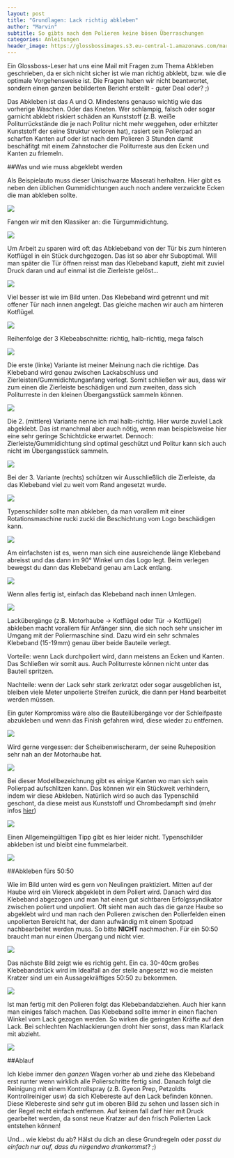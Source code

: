 ```yaml
---
layout: post
title: "Grundlagen: Lack richtig abkleben"
author: "Marvin"
subtitle: So gibts nach dem Polieren keine bösen Überraschungen
categories: Anleitungen
header_image: https://glossbossimages.s3.eu-central-1.amazonaws.com/marvin/richtigabkleben/P1020907.JPG
---
```

Ein Glossboss-Leser hat uns eine Mail mit Fragen zum Thema Abkleben geschrieben, da er sich nicht sicher ist wie man richtig abklebt, bzw. wie die optimale Vorgehensweise ist. Die Fragen haben wir nicht beantwortet, sondern einen ganzen bebilderten Bericht erstellt - guter Deal oder? ;)

Das Abkleben ist das A und O. Mindestens genauso wichtig wie das vorherige Waschen. Oder das Kneten. Wer schlampig, falsch oder sogar garnicht abklebt riskiert schäden an Kunststoff (z.B. weiße Politurrückstände die je nach Politur nicht mehr weggehen, oder erhitzter Kunststoff der seine Struktur verloren hat), rasiert sein Polierpad an scharfen Kanten auf oder ist nach dem Polieren 3 Stunden damit beschäfitgt mit einem Zahnstocher die Politurreste aus den Ecken und Kanten zu friemeln. 

##Was und wie muss abgeklebt werden

Als Beispielauto muss dieser Unischwarze Maserati herhalten. Hier gibt es neben den üblichen Gummidichtungen auch noch andere verzwickte Ecken die man abkleben sollte.

![](https://glossbossimages.s3.eu-central-1.amazonaws.com/marvin/richtigabkleben/P1020898.JPG)

Fangen wir mit den Klassiker an: die Türgummidichtung.

![](https://glossbossimages.s3.eu-central-1.amazonaws.com/marvin/richtigabkleben/P1020899.JPG)

Um Arbeit zu sparen wird oft das Abklebeband von der Tür bis zum hinteren Kotflügel in ein Stück durchgezogen. Das ist so aber ehr Suboptimal. Will man später die Tür öffnen reisst man das Klebeband kaputt, zieht mit zuviel Druck daran und auf einmal ist die Zierleiste gelöst... 

![](https://glossbossimages.s3.eu-central-1.amazonaws.com/marvin/richtigabkleben/P1020900.JPG)

Viel besser ist wie im Bild unten. Das Klebeband wird getrennt und mit offener Tür nach innen angelegt. Das gleiche machen wir auch am hinteren Kotflügel. 

![](https://glossbossimages.s3.eu-central-1.amazonaws.com/marvin/richtigabkleben/P1020901.JPG)

Reihenfolge der 3 Klebeabschnitte: richtig, halb-richtig, mega falsch

![](https://glossbossimages.s3.eu-central-1.amazonaws.com/marvin/richtigabkleben/P1020902.JPG)

Die erste (linke) Variante ist meiner Meinung nach die richtige. Das Klebeband wird genau zwischen Lackabschluss und Zierleisten/Gummidichtunganfang verlegt. Somit schließen wir aus, dass wir zum einen die Zierleiste beschädigen und zum zweiten, dass sich Politurreste in den kleinen Übergangsstück sammeln können.

![](https://glossbossimages.s3.eu-central-1.amazonaws.com/marvin/richtigabkleben/P1020903.JPG)

Die 2. (mittlere) Variante nenne ich mal halb-richtig. Hier wurde zuviel Lack abgeklebt. Das ist manchmal aber auch nötig, wenn man beispielsweise hier eine sehr geringe Schichtdicke erwartet. Dennoch: Zierleiste/Gummidichtung sind optimal geschützt und Politur kann sich auch nicht im Übergangsstück sammeln.

![](https://glossbossimages.s3.eu-central-1.amazonaws.com/marvin/richtigabkleben/P1020904.JPG)

Bei der 3. Variante (rechts) schützen wir Ausschließlich die Zierleiste, da das Klebeband viel zu weit vom Rand angesetzt wurde.

![](https://glossbossimages.s3.eu-central-1.amazonaws.com/marvin/richtigabkleben/P1020905.JPG)

Typenschilder sollte man abkleben, da man vorallem mit einer Rotationsmaschine rucki zucki die Beschichtung vom Logo beschädigen kann. 

![](https://glossbossimages.s3.eu-central-1.amazonaws.com/marvin/richtigabkleben/P1020906.JPG)

Am einfachsten ist es, wenn man sich eine ausreichende länge Klebeband abreisst und das dann im 90° Winkel um das Logo legt. Beim verlegen bewegst du dann das Klebeband genau am Lack entlang. 

![](https://glossbossimages.s3.eu-central-1.amazonaws.com/marvin/richtigabkleben/P1020907.JPG)

Wenn alles fertig ist, einfach das Klebeband nach innen Umlegen.

![](https://glossbossimages.s3.eu-central-1.amazonaws.com/marvin/richtigabkleben/P1020908.JPG)

Lackübergänge (z.B. Motorhaube -> Kotflügel oder Tür -> Kotflügel) abkleben macht vorallem für Anfänger sinn, die sich noch sehr unsicher im Umgang mit der Poliermaschine sind. Dazu wird ein sehr schmales Klebeband (15-19mm) genau über beide Bauteile verlegt.

Vorteile: wenn Lack durchpoliert wird, dann meistens an Ecken und Kanten. Das Schließen wir somit aus. Auch Politurreste können nicht unter das Bauteil spritzen.

Nachteile: wenn der Lack sehr stark zerkratzt oder sogar ausgeblichen ist, bleiben viele Meter unpolierte Streifen zurück, die dann per Hand bearbeitet werden müssen.

Ein guter Kompromiss wäre also die Bauteilübergänge vor der Schleifpaste abzukleben und wenn das Finish gefahren wird, diese wieder zu entfernen. 


![](https://glossbossimages.s3.eu-central-1.amazonaws.com/marvin/richtigabkleben/P1020909.JPG)

Wird gerne vergessen: der Scheibenwischerarm, der seine Ruheposition sehr nah an der Motorhaube hat. 

![](https://glossbossimages.s3.eu-central-1.amazonaws.com/marvin/richtigabkleben/P1020911.JPG)

Bei dieser Modellbezeichnung gibt es einige Kanten wo man sich sein Polierpad aufschlitzen kann. Das können wir ein Stückweit verhindern, indem wir diese Abkleben. Natürlich wird so auch das Typenschild geschont, da diese meist aus Kunststoff und Chrombedampft sind (mehr infos [hier](https://glossboss.de/anleitungen/chrom-polieren-zierleisten-chromstossstangen/))

![](https://glossbossimages.s3.eu-central-1.amazonaws.com/marvin/richtigabkleben/P1020912.jpg)

Einen Allgemeingültigen Tipp gibt es hier leider nicht. Typenschilder abkleben ist und bleibt eine fummelarbeit. 

![](https://glossbossimages.s3.eu-central-1.amazonaws.com/marvin/richtigabkleben/P1020913.jpg)

##Abkleben fürs 50:50

Wie im Bild unten wird es gern von Neulingen praktiziert. Mitten auf der Haube wird ein Viereck abgeklebt in dem Poliert wird. Danach wird das Klebeband abgezogen und man hat einen gut sichtbaren Erfolgssyndikator zwischen poliert und unpoliert. Oft sieht man auch das die ganze Haube so abgeklebt wird und man nach den Polieren zwischen den Polierfelden einen unpolierten Bereicht hat, der dann aufwändig mit einem Spotpad nachbearbeitet werden muss.
So bitte **NICHT** nachmachen. Für ein 50:50 braucht man nur einen Übergang und nicht vier. 

![](https://glossbossimages.s3.eu-central-1.amazonaws.com/marvin/richtigabkleben/P1020914.JPG)

Das nächste Bild zeigt wie es richtig geht. Ein ca. 30-40cm großes Klebebandstück wird im Idealfall an der stelle angesetzt wo die meisten Kratzer sind um ein Aussagekräftiges 50:50 zu bekommen. 

![](https://glossbossimages.s3.eu-central-1.amazonaws.com/marvin/richtigabkleben/P1020915.JPG)

Ist man fertig mit den Polieren folgt das Klebebandabziehen. Auch hier kann man einiges falsch machen. Das Klebeband sollte immer in einen flachen Winkel vom Lack gezogen werden. So wirken die geringsten Kräfte auf den Lack. Bei schlechten Nachlackierungen droht hier sonst, dass man Klarlack mit abzieht. 

![](https://glossbossimages.s3.eu-central-1.amazonaws.com/marvin/richtigabkleben/P1020916.JPG)

##Ablauf

Ich klebe immer den *ganzen* Wagen vorher ab und ziehe das Klebeband erst runter wenn wirklich alle Polierschritte fertig sind. Danach folgt die Reinigung mit einem Kontrollspray (z.B. Gyeon Prep, Petzoldts Kontrollreiniger usw) da sich Klebereste auf den Lack befinden können. Diese Klebereste sind sehr gut im oberen Bild zu sehen und lassen sich in der Regel recht einfach entfernen. Auf keinen fall darf hier mit Druck gearbeitet werden, da sonst neue Kratzer auf den frisch Polierten Lack entstehen können! 

Und... wie klebst du ab? Hälst du dich an diese Grundregeln oder *passt du einfach nur auf, dass du nirgendwo drankommst*? ;)
